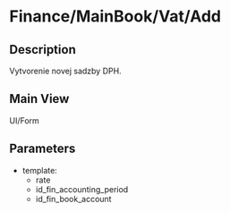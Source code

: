 # Finance/MainBook/Vat/Add

## Description

Vytvorenie novej sadzby DPH.

## Main View

UI/Form

## Parameters

* template:
  * rate
  * id_fin_accounting_period
  * id_fin_book_account
